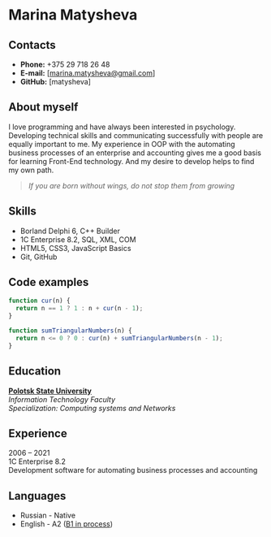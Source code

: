 # Marina Matysheva

## Contacts

- **Phone:** +375 29 718 26 48
- **E-mail:** [marina.matysheva@gmail.com]
- **GitHub:** [matysheva]

## About myself

I love programming and have always been interested in psychology. Developing technical skills and communicating successfully with people are equally important to me. My experience in OOP with the automating business processes of an enterprise and accounting gives me a good basis for learning Front-End technology. And my desire to develop helps to find my own path.

> _If you are born without wings, do not stop them from growing_

## Skills

- Borland Delphi 6, C++ Builder
- 1С Enterprise 8.2, SQL, XML, COM
- HTML5, CSS3, JavaScript Basics
- Git, GitHub

## Code examples

```javascript
function cur(n) {
  return n == 1 ? 1 : n + cur(n - 1);
}

function sumTriangularNumbers(n) {
  return n <= 0 ? 0 : cur(n) + sumTriangularNumbers(n - 1);
}
```

## Education

[**Polotsk State University**](https://www.psu.by/en/)\
_Information Technology Faculty_\
_Specialization: Computing systems and Networks_

## Experience

2006 – 2021\
1C Enterprise 8.2\
Development software for automating business processes and accounting

## Languages

- Russian - Native
- English - A2 ([B1 in process](https://skyeng.ru/))

